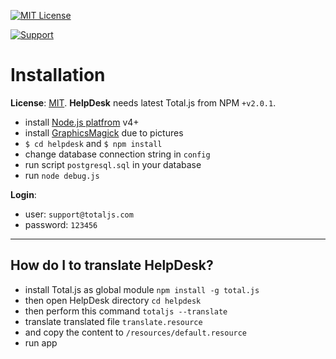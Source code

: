 [![MIT License][license-image]][license-url]

[![Support](https://www.totaljs.com/img/button-support.png?v=2)](https://www.totaljs.com/support/)

# Installation

__License__: [MIT](license.txt). __HelpDesk__ needs latest Total.js from NPM `+v2.0.1`.

- install [Node.js platfrom](https://nodejs.org/) v4+
- install [GraphicsMagick](http://www.graphicsmagick.org/) due to pictures
- `$ cd helpdesk` and `$ npm install`
- change database connection string in `config`
- run script `postgresql.sql` in your database
- run `node debug.js`

__Login__:
- user: `support@totaljs.com`
- password: `123456`

---

## How do I to translate HelpDesk?

- install Total.js as global module `npm install -g total.js`
- then open HelpDesk directory `cd helpdesk`
- then perform this command `totaljs --translate`
- translate translated file `translate.resource`
- and copy the content to `/resources/default.resource`
- run app

[license-image]: https://img.shields.io/badge/license-MIT-blue.svg?style=flat
[license-url]: license.txt

